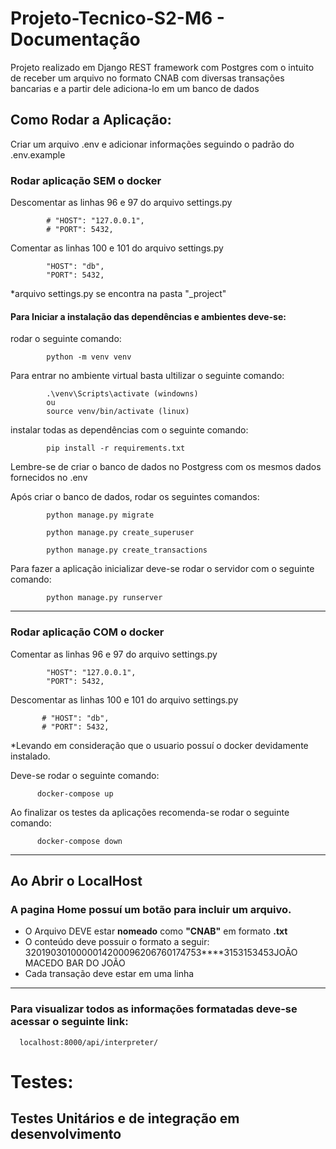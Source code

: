 # Projeto-Tecnico-S2-M6 - Documentação

Projeto realizado em Django REST framework com Postgres com o intuito de receber um 
arquivo no formato CNAB com diversas transações bancarias e a partir dele adiciona-lo em um banco de dados

## Como Rodar a Aplicação:

Criar um arquivo .env e adicionar informações seguindo o padrão do .env.example

### Rodar aplicação SEM o docker

Descomentar as linhas 96 e 97 do arquivo settings.py
```shell
        # "HOST": "127.0.0.1",
        # "PORT": 5432,
```
        
Comentar as linhas 100 e 101 do arquivo settings.py
```shell
        "HOST": "db",
        "PORT": 5432,
```

*arquivo settings.py se encontra na pasta "_project"

#### Para Iniciar a instalação das dependências e ambientes deve-se:

rodar o seguinte comando:
```shell
        python -m venv venv
```
Para entrar no ambiente virtual basta ultilizar o seguinte comando:
```shell
        .\venv\Scripts\activate (windowns) 
        ou
        source venv/bin/activate (linux)
```
instalar todas as dependências com o seguinte comando:
```shell
        pip install -r requirements.txt
```
Lembre-se de criar o banco de dados no Postgress com os mesmos dados fornecidos no .env

Após criar o banco de dados, rodar os seguintes comandos:
```shell
        python manage.py migrate
```
```shell
        python manage.py create_superuser
```
```shell
        python manage.py create_transactions
```

Para fazer a aplicação inicializar deve-se rodar o servidor com o seguinte comando:
```shell 
        python manage.py runserver
```

---

### Rodar aplicação COM o docker
Comentar as linhas 96 e 97 do arquivo settings.py
```shell
        "HOST": "127.0.0.1",
        "PORT": 5432,
```
        
Descomentar as linhas 100 e 101 do arquivo settings.py
```shell
       # "HOST": "db",
       # "PORT": 5432,
```
  *Levando em consideração que o usuario possuí o docker devidamente instalado.
  
Deve-se rodar o seguinte comando:
```shell
      docker-compose up
```
  
  Ao finalizar os testes da aplicações recomenda-se rodar o seguinte comando:

```shell
      docker-compose down
```

---

## Ao Abrir o LocalHost
  ### A pagina Home possuí um botão para incluir um arquivo.
  
- O Arquivo DEVE estar **nomeado** como **"CNAB"** em formato **.txt**
- O conteúdo deve possuir o formato a seguir:
    3201903010000014200096206760174753****3153153453JOÃO MACEDO   BAR DO JOÃO
- Cada transação deve estar em uma linha
---   
### Para visualizar todos as informações formatadas deve-se acessar o seguinte link:
```shell
  localhost:8000/api/interpreter/
```
# Testes:

## Testes Unitários e de integração em desenvolvimento

  

  
  


